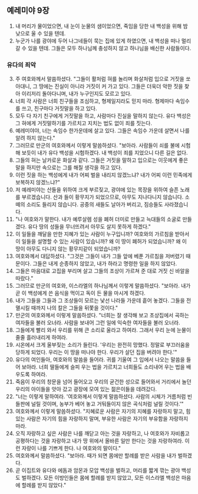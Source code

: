 ## 예레미야 9장

1. 내 머리가 물이었으면, 내 눈이 눈물의 샘이었으면, 죽임을 당한 내 백성을 위해 밤낮으로 울 수 있을 텐데.
2. 누군가 나를 광야에 두어 나그네들이 묵는 집에 있게 하였으면, 내 백성을 떠나 멀리 갈 수 있을 텐데. 그들은 모두 하나님께 충성하지 않고 하나님을 배신한 사람들이다.
### 유다의 죄악
3. 주 여호와께서 말씀하셨다. "그들이 활처럼 혀를 놀리며 화살처럼 입으로 거짓을 쏘아대니, 그 땅에는 진실이 아니라 거짓이 커 가고 있다. 그들은 더욱더 악한 짓을 찾아 이리저리 돌아다니며, 내가 누구인지도 모르고 있다.
4. 너희 각 사람은 너희 친구들을 조심하고, 형제일지라도 믿지 마라. 형제마다 속임수를 쓰고, 친구마다 거짓말을 하고 있다.
5. 모두 다 자기 친구에게 거짓말을 하고, 사람마다 진실을 말하지 않는다. 유다 백성은 그 혀에게 거짓말하기를 가르치고 지치는 법도 없이 죄를 짓는다.
6. 예레미야야, 너는 속임수 한가운데에 살고 있다. 그들은 속임수 가운데 살면서 나를 알려 하지 않는다."
7. 그러므로 만군의 여호와께서 이렇게 말씀하셨다. "보아라. 사람들이 쇠를 불에 시험해 보듯이 내가 유다 백성을 시험하겠다. 내 백성이 죄를 지었으니 다른 길은 없다.
8. 그들의 혀는 날카로운 화살과 같다. 그들은 거짓을 말하고 입으로는 이웃에게 좋은 말을 하지만 속으로는 그를 해칠 생각을 하고 있다.
9. 이런 짓을 하는 백성에게 내가 어찌 벌을 내리지 않겠느냐? 내가 어찌 이런 민족에게 보복하지 않겠느냐?"
10. 저 예레미야는 산들을 위하여 크게 부르짖고, 광야에 있는 목장을 위하여 슬픈 노래를 부르겠습니다. 산과 들이 황무지가 되었으므로, 아무도 지나다니지 않습니다. 소 떼의 소리도 들리지 않습니다. 공중의 새들도 날아가 버리고, 짐승들도 사라졌습니다.
11. "나 여호와가 말한다. 내가 예루살렘 성을 폐허 더미로 만들고 늑대들의 소굴로 만들겠다. 유다 땅의 성들을 무너뜨려서 아무도 살지 못하게 하겠다."
12. 이 일들을 깨달을 만한 지혜가 있는 사람이 누구입니까? 여호와의 가르침을 받아서 이 일들을 설명할 수 있는 사람이 있습니까? 왜 이 땅이 폐허가 되었습니까? 왜 이 땅이 아무도 다니지 않는 황무지같이 되었습니까?
13. 여호와께서 대답하셨다. "그것은 그들이 내가 그들 앞에 베푼 가르침을 저버렸기 때문이다. 그들은 내게 순종하지 않았고, 내가 하라고 명령한 일을 하지 않았다.
14. 그들은 마음대로 고집을 부리며 살고 그들의 조상이 가르쳐 준 대로 거짓 신 바알을 따랐다."
15. 그러므로 만군의 여호와, 이스라엘의 하나님께서 이렇게 말씀하셨다. "보아라. 내가 곧 이 백성에게 쓴 음식을 먹이고 독이 든 물을 마시게 하겠다.
16. 내가 그들을 그들과 그 조상들이 모르는 낯선 나라들 가운데 흩어 놓겠다. 그들을 전멸시킬 때까지 나의 칼은 그들을 뒤쫓을 것이다."
17. 만군의 여호와께서 이렇게 말씀하셨다. "너희는 잘 생각해 보고 초상집에서 곡하는 여자들을 불러 오너라. 사람을 보내어 그런 일에 익숙한 여자들을 불러 오너라.
18. 그들에게 빨리 와서 우리를 위해 큰 소리로 울라고 하여라. 그래서 우리 눈에 눈물이 줄줄 흘러내리게 하여라.
19. 시온에서 크게 울부짖는 소리가 들린다. '우리는 완전히 망했다. 정말로 부끄러움을 당하게 되었다. 우리는 이 땅을 떠나야 한다. 우리가 살던 집을 버려야 한다.'"
20. 유다의 여인들아, 여호와의 말씀을 들어라. 귀를 기울여 그 입에서 나오는 말씀을 들어 보아라. 너희 딸들에게 슬피 우는 법을 가르치고 너희들도 소리내어 우는 법을 배우도록 하여라.
21. 죽음이 우리의 창문을 넘어 들어오고 우리의 굳건한 성으로 들어와서 거리에서 놀던 우리의 아이들을 앗아 갔고 광장에 모여 있는 젊은이들을 데려갔다.
22. "너는 이렇게 말하여라. '여호와께서 이렇게 말씀하셨다. 사람의 시체가 거름처럼 빈 들판에 널릴 것이며, 농부가 베어 놓고 거둬들이지 않은 곡식처럼 널릴 것이다.'"
23. 여호와께서 이렇게 말씀하셨다. "지혜로운 사람은 자기의 지혜를 자랑하지 말고, 힘 있는 사람은 자기의 힘을 자랑하지 말며, 부유한 사람은 자기의 부유함을 자랑하지 마라.
24. 오직 자랑하고 싶은 사람은 나를 깨닫고 아는 것을 자랑하고, 나 여호와가 자비롭고 공평하다는 것을 자랑하고 내가 땅 위에서 올바른 일만 한다는 것을 자랑하여라. 이런 자랑이 나를 기쁘게 한다. 나 여호와의 말이다."
25. 여호와께서 말씀하셨다. "보아라. 때가 되면 몸에만 할례를 받은 사람을 내가 벌하겠다.
26. 곧 이집트와 유다와 에돔과 암몬과 모압 백성을 벌하고, 머리를 짧게 깎는 광야 백성도 벌하겠다. 모든 이방인들은 몸에 할례를 받지 않았고, 모든 이스라엘 백성은 마음에 할례를 받지 않았다."